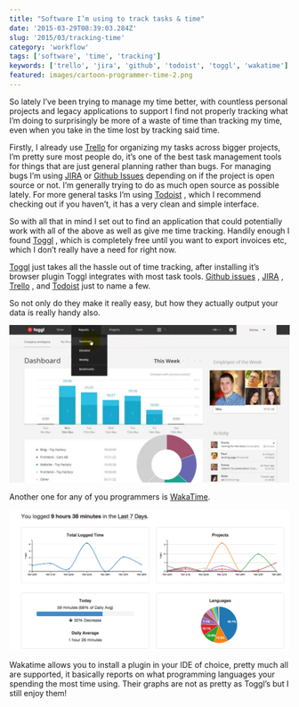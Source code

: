```yaml
---
title: "Software I’m using to track tasks & time"
date: '2015-03-29T08:39:03.284Z'
slug: '2015/03/tracking-time'
category: 'workflow'
tags: ['software', 'time', 'tracking']
keywords: ['trello', 'jira', 'github', 'todoist', 'toggl', 'wakatime']
featured: images/cartoon-programmer-time-2.png
---
```

So lately I’ve been trying to manage my time better, with countless personal projects and legacy applications to support I find not properly tracking what I’m doing to surprisingly be more of a waste of time than tracking my time, even when you take in the time lost by tracking said time.

Firstly, I already use [Trello](https://trello.com/) for organizing my tasks across bigger projects,  I’m pretty sure most people do, it’s one of the best task management tools for things that are just general planning rather than bugs. For managing bugs I’m using [JIRA](https://www.atlassian.com/software/jira) or [Github Issues](http://www.github.com/) depending on if the project is open source or not. I’m generally trying to do as much open source as possible lately. For more general tasks I’m using [Todoist](http://todoist.com/) , which I recommend checking out if you haven’t, it has a very clean and simple interface.

So with all that in mind I set out to find an application that could potentially work with all of the above as well as give me time tracking. Handily enough I found [Toggl](http://www.toggl.com/) , which is completely free until you want to export invoices etc, which I don’t really have a need for right now.

[Toggl](http://www.toggl.com/) just takes all the hassle out of time tracking, after installing it’s browser plugin Toggl integrates with most task tools. [Github issues](http://github.com/) , [JIRA](https://www.atlassian.com/software/jira) , [Trello](https://trello.com/) , and [Todoist](http://todoist.com/) just to name a few.

So not only do they make it really easy, but how they actually output your data is really handy also.

![Screenshot of Toggl](images/toggl.jpg)

Another one for any of you programmers is [WakaTime](https://wakatime.com/).

![Screenshot of Wakatime](images/wakatime.png)

Wakatime allows you to install a plugin in your IDE of choice, pretty much all are supported, it basically reports on what programming languages your spending the most time using. Their graphs are not as pretty as Toggl’s but I still enjoy them!